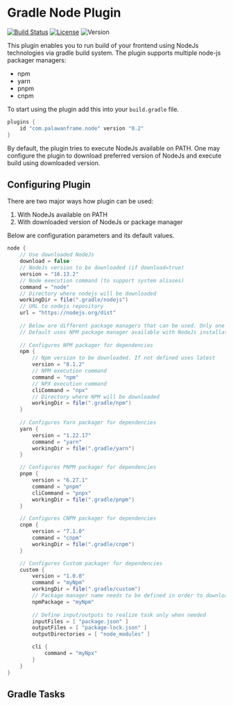 # Gradle Node Plugin

[![Build Status](https://github.com/langrp/gradle-node-plugin/actions/workflows/build.yml/badge.svg?branch=master)](https://github.com/langrp/gradle-node-plugin/actions/workflows/build.yml)
[![License](https://img.shields.io/github/license/langrp/gradle-node-plugin.svg)](https://opensource.org/licenses/MIT)
![Version](https://img.shields.io/badge/Version-0.2-orange.svg)

This plugin enables you to run build of your frontend using NodeJs technologies via gradle build system.
The plugin supports multiple node-js packager managers:
* npm
* yarn
* pnpm
* cnpm

To start using the plugin add this into your `build.gradle` file.
```groovy
plugins {
    id "com.palawanframe.node" version "0.2"
}
```

By default, the plugin tries to execute NodeJs available on PATH. One may configure the plugin to download preferred
version of NodeJs and execute build using downloaded version.

## Configuring Plugin
There are two major ways how plugin can be used:
1. With NodeJs available on PATH
2. With downloaded version of NodeJs or package manager

Below are configuration parameters and its default values.
```groovy
node {
    // Use downloaded NodeJs
    download = false
    // NodeJs version to be downloaded (if download=true)
    version = "16.13.2"
    // Node execution command (to support system aliases)
    command = "node"
    // Directory where nodejs will be downloaded
    workingDir = file(".gradle/nodejs")
    // URL to nodejs repository
    url = "https://nodejs.org/dist"
    
    // Below are different package managers that can be used. Only one can be configured.
    // Default uses NPM package manager available with NodeJs installation
    
    // Configures NPM packager for dependencies
    npm {
        // Npm version to be downloaded. If not defined uses latest
        version = "8.1.2"
        // NPM execution command
        command = "npm"
        // NPX execution command
        cliCommand = "npx"
        // Directory where NPM will be downloaded
        workingDir = file(".gradle/npm")
    }
    
    // Configures Yarn packager for dependencies
    yarn {
        version = "1.22.17"
        command = "yarn"
        workingDir = file(".gradle/yarn")
    }

	// Configures PNPM packager for dependencies
    pnpm {
        version = "6.27.1"
        command = "pnpm"
        cliCommand = "pnpx"
        workingDir = file(".gradle/pnpm")
    }

	// Configures CNPM packager for dependencies
    cnpm {
        version = "7.1.0"
        command = "cnpm"
        workingDir = file(".gradle/cnpm")
    }

	// Configures Custom packager for dependencies
    custom {
        version = "1.0.0"
        command = "myNpm"
        workingDir = file(".gradle/custom")
        // Package manager name needs to be defined in order to download it from repository
        npmPackage = "myNpm"
        
        // Define input/outputs to realize task only when needed
        inputFiles = [ "package.json" ]
        outputFiles = [ "package-lock.json" ]
        outputDirectories = [ "node_modules" ]

        cli {
            command = "myNpx"
        }
    }
}
```

## Gradle Tasks

